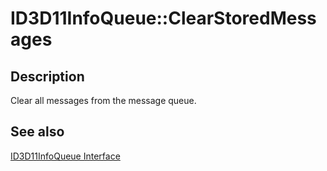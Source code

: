 # ID3D11InfoQueue::ClearStoredMessages

## Description

Clear all messages from the message queue.

## See also

[ID3D11InfoQueue Interface](https://learn.microsoft.com/windows/desktop/api/d3d11sdklayers/nn-d3d11sdklayers-id3d11infoqueue)